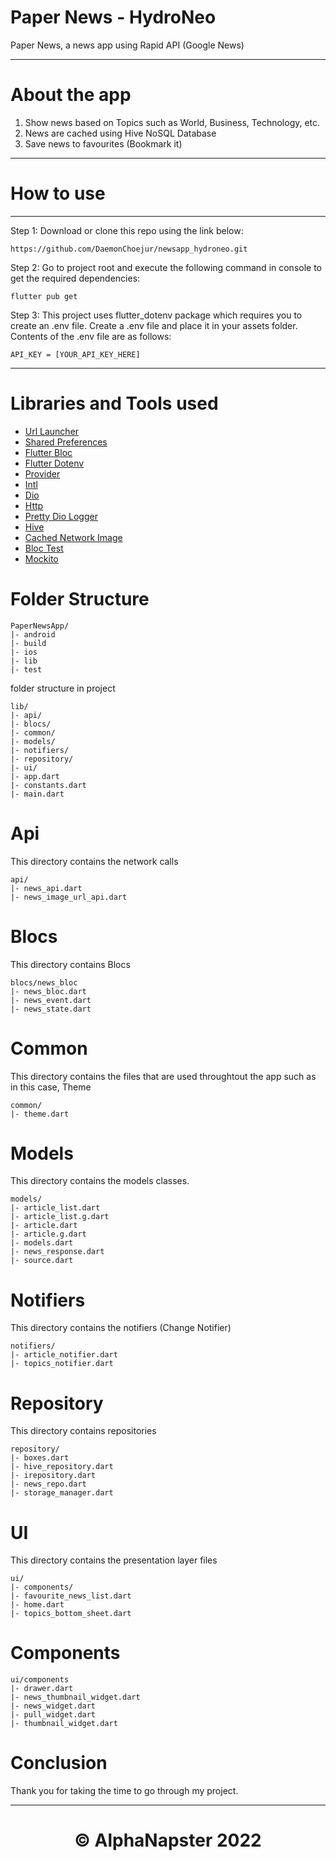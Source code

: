 # Paper News - HydroNeo

Paper News, a news app using Rapid API (Google News)

---

# About the app

1. Show news based on Topics such as World, Business, Technology, etc.
2. News are cached using Hive NoSQL Database
3. Save news to favourites (Bookmark it)

---

# How to use

---

Step 1:
Download or clone this repo using the link below:

```
https://github.com/DaemonChoejur/newsapp_hydroneo.git
```

Step 2:
Go to project root and execute the following command in console to get the required dependencies:

```
flutter pub get
```

Step 3:
This project uses flutter_dotenv package which requires you to create an .env file.
Create a .env file and place it in your assets folder.
Contents of the .env file are as follows:

```
API_KEY = [YOUR_API_KEY_HERE]
```

---

# Libraries and Tools used

- [Url Launcher](https://pub.dev/packages/url_launcher)
- [Shared Preferences](https://pub.dev/packages/shared_preferences)
- [Flutter Bloc](https://pub.dev/packages/flutter_bloc)
- [Flutter Dotenv](https://pub.dev/packages/flutter_dotenv)
- [Provider](https://pub.dev/packages/provider)
- [Intl](https://pub.dev/packages/intl)
- [Dio](https://pub.dev/packages/dio)
- [Http](https://pub.dev/packages/http)
- [Pretty Dio Logger](https://pub.dev/packages/pretty_dio_logger)
- [Hive](https://pub.dev/packages/hive)
- [Cached Network Image](https://pub.dev/packages/cached_network_image)
- [Bloc Test](https://pub.dev/packages/bloc_test)
- [Mockito](https://pub.dev/packages/mockito)

# Folder Structure

```
PaperNewsApp/
|- android
|- build
|- ios
|- lib
|- test
```

folder structure in project

```
lib/
|- api/
|- blocs/
|- common/
|- models/
|- notifiers/
|- repository/
|- ui/
|- app.dart
|- constants.dart
|- main.dart
```

# Api

This directory contains the network calls

```
api/
|- news_api.dart
|- news_image_url_api.dart
```

# Blocs

This directory contains Blocs

```
blocs/news_bloc
|- news_bloc.dart
|- news_event.dart
|- news_state.dart
```

# Common

This directory contains the files that are used throughtout the app such as in this case, Theme

```
common/
|- theme.dart

```

# Models

This directory contains the models classes.

```
models/
|- article_list.dart
|- article_list.g.dart
|- article.dart
|- article.g.dart
|- models.dart
|- news_response.dart
|- source.dart
```

# Notifiers

This directory contains the notifiers (Change Notifier)

```
notifiers/
|- article_notifier.dart
|- topics_notifier.dart
```

# Repository

This directory contains repositories

```
repository/
|- boxes.dart
|- hive_repository.dart
|- irepository.dart
|- news_repo.dart
|- storage_manager.dart
```

# UI

This directory contains the presentation layer files

```
ui/
|- components/
|- favourite_news_list.dart
|- home.dart
|- topics_bottom_sheet.dart
```

# Components

```
ui/components
|- drawer.dart
|- news_thumbnail_widget.dart
|- news_widget.dart
|- pull_widget.dart
|- thumbnail_widget.dart
```

# Conclusion

Thank you for taking the time to go through my project.

---

# <p align="center"> © AlphaNapster 2022</p>
